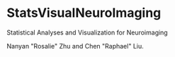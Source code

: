 # StatsVisualNeuroImaging
Statistical Analyses and Visualization for Neuroimaging

Nanyan "Rosalie" Zhu and Chen "Raphael" Liu.
